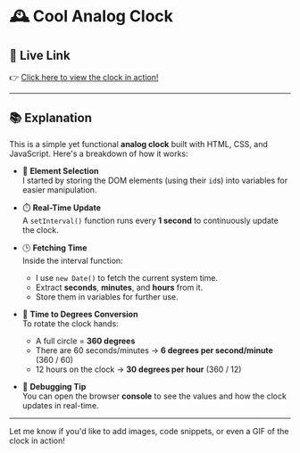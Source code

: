 # 🕰️ Cool Analog Clock

## 🔗 Live Link  
👉 [Click here to view the clock in action!](https://madebywahab.github.io/cool-analog-clock/)

---

## 📚 Explanation  

This is a simple yet functional **analog clock** built with HTML, CSS, and JavaScript. Here's a breakdown of how it works:

- 🔧 **Element Selection**  
  I started by storing the DOM elements (using their `id`s) into variables for easier manipulation.

- ⏱️ **Real-Time Update**  
  A `setInterval()` function runs every **1 second** to continuously update the clock.

- 🕒 **Fetching Time**  
  Inside the interval function:
  - I use `new Date()` to fetch the current system time.
  - Extract **seconds**, **minutes**, and **hours** from it.
  - Store them in variables for further use.

- 📐 **Time to Degrees Conversion**  
  To rotate the clock hands:
  - A full circle = **360 degrees**
  - There are 60 seconds/minutes → **6 degrees per second/minute** (360 / 60)
  - 12 hours on the clock → **30 degrees per hour** (360 / 12)

- 🧪 **Debugging Tip**  
  You can open the browser **console** to see the values and how the clock updates in real-time.

---

Let me know if you'd like to add images, code snippets, or even a GIF of the clock in action!
